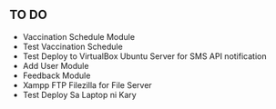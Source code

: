 ## TO DO
- Vaccination Schedule Module
- Test Vaccination Schedule
- Test Deploy to VirtualBox Ubuntu Server for SMS API notification
- Add User Module
- Feedback Module
- Xampp FTP Filezilla for File Server
- Test Deploy Sa Laptop ni Kary